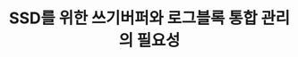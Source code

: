 ---
layout: publication-single
title: SSD를 위한 쓰기버퍼와 로그블록 통합 관리의 필요성
name: 대한전자공학회 하계종합학술대회
first-author: 박성민
co-authors: 강수용
during: 2010.06.01
location: 
impactfactor: 
doi: 
note: 
categories: 
 - Flash Memory and Non-Volatile RAM
tag: 
 - Domestic Conference
---